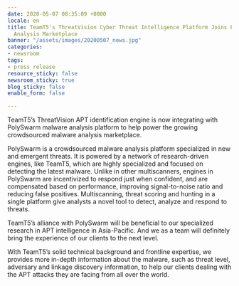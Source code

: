 ```yaml
---
date: 2020-05-07 08:35:09 +0800
locale: en
title: TeamT5's ThreatVision Cyber Threat Intelligence Platform Joins PolySwarm Malware
  Analysis Marketplace
banner: "/assets/images/20200507_news.jpg"
categories:
- newsroom
tags:
- press release
resource_sticky: false
newsroom_sticky: true
blog_sticky: false
enable_form: false

---
```

TeamT5’s ThreatVision APT identification engine is now integrating with PolySwarm malware analysis platform to help power the growing crowdsourced malware analysis marketplace.

PolySwarm is a crowdsourced malware analysis platform specialized in new and emergent threats. It is powered by a network of research-driven engines, like TeamT5, which are highly specialized and focused on detecting the latest malware. Unlike in other multiscanners, engines in PolySwarm are incentivized to respond just when confident, and are compensated based on performance, improving signal-to-noise ratio and reducing false positives. Multiscanning, threat scoring and hunting in a single platform give analysts a novel tool to detect, analyze and respond to threats.

TeamT5’s alliance with PolySwarm will be beneficial to our specialized research in APT intelligence in Asia-Pacific. And we as a team will definitely bring the experience of our clients to the next level.

With TeamT5’s solid technical background and frontline expertise, we provides more in-depth information about the malware, such as threat level, adversary and linkage discovery information, to help our clients dealing with the APT attacks they are facing from all over the world.